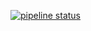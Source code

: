 [![pipeline status](https://gitlab.com/minellogiacomo/LabSO_PerUnPugnoDiJollar/badges/master/pipeline.svg)](https://gitlab.com/minellogiacomo/LabSO_PerUnPugnoDiJollar/commits/master)
